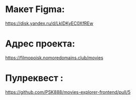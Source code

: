 # Макет Figma:

https://disk.yandex.ru/d/LkIDKyEC0XfREw

# Адрес проекта:

https://filmopoisk.nomoredomains.club/movies

# Пулреквест :

https://github.com/PSK888/movies-explorer-frontend/pull/5
